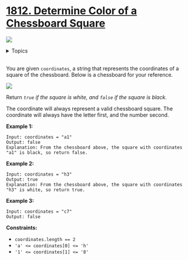 # [1812. Determine Color of a Chessboard Square](https://leetcode.cn/problems/determine-color-of-a-chessboard-square/description/)

![](https://img.shields.io/badge/Difficulty-Easy-green.svg)

<details>
<summary>Topics</summary>

* [`String`](https://leetcode.com/tag/string/)
* [`Math`](https://leetcode.com/tag/math/)

</details>
<br />

You are given `coordinates`, a string that represents the coordinates of a square of the chessboard. Below is a chessboard for your reference.

![](https://assets.leetcode.com/uploads/2021/02/19/screenshot-2021-02-20-at-22159-pm.png)

Return *`true` if the square is white, and `false` if the square is black*.

The coordinate will always represent a valid chessboard square. The coordinate will always have the letter first, and the number second.

**Example 1:**

    Input: coordinates = "a1"
    Output: false
    Explanation: From the chessboard above, the square with coordinates "a1" is black, so return false.

**Example 2:**

    Input: coordinates = "h3"
    Output: true
    Explanation: From the chessboard above, the square with coordinates "h3" is white, so return true.

**Example 3:**

    Input: coordinates = "c7"
    Output: false

**Constraints:**

 + `coordinates.length == 2`
 + `'a' <= coordinates[0] <= 'h'`
 + `'1' <= coordinates[1] <= '8'`
